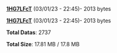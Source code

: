 [**1HG7LFcT**](/data/1HG7LFcT.txt) (03/01/23 - 22:45)- 2013 bytes

[**1HG7LFcT**](/data/1HG7LFcT.txt) (03/01/23 - 22:45)- 2013 bytes

**Total Datas**: 2737

**Total Size**: 17.81 MB / 17.8 MB